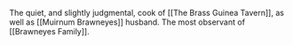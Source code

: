 The quiet, and slightly judgmental, cook of [[The Brass Guinea Tavern]], as well as [[Muirnum Brawneyes]] husband. The most observant of [[Brawneyes Family]].